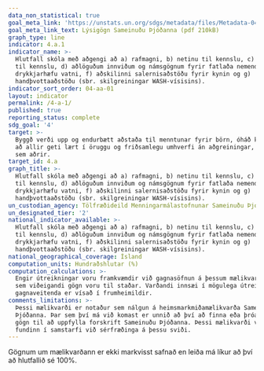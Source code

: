 ```yaml
---
data_non_statistical: true
goal_meta_link: 'https://unstats.un.org/sdgs/metadata/files/Metadata-04-0A-01.pdf'
goal_meta_link_text: Lýsigögn Sameinuðu Þjóðanna (pdf 210kB)
graph_type: line
indicator: 4.a.1
indicator_name: >-
  Hlutfall skóla með aðgengi að a) rafmagni, b) netinu til kennslu, c) tölvum
  til kennslu, d) aðlöguðum innviðum og námsgögnum fyrir fatlaða nemendur, e)
  drykkjarhæfu vatni, f) aðskilinni salernisaðstöðu fyrir kynin og g)
  handþvottaaðstöðu (sbr. skilgreiningar WASH-vísisins).
indicator_sort_order: 04-aa-01
layout: indicator
permalink: /4-a-1/
published: true
reporting_status: complete
sdg_goal: '4'
target: >-
  Byggð verði upp og endurbætt aðstaða til menntunar fyrir börn, óháð kyni, svo
  að allir geti lært í öruggu og friðsamlegu umhverfi án aðgreiningar, fatlaðir
  sem aðrir.
target_id: 4.a
graph_title: >-
  Hlutfall skóla með aðgengi að a) rafmagni, b) netinu til kennslu, c) tölvum
  til kennslu, d) aðlöguðum innviðum og námsgögnum fyrir fatlaða nemendur, e)
  drykkjarhæfu vatni, f) aðskilinni salernisaðstöðu fyrir kynin og g)
  handþvottaaðstöðu (sbr. skilgreiningar WASH-vísisins).
un_custodian_agency: Tölfræðideild Menningarmálastofnunar Sameinuðu Þjóðanna (UNESCO-UIS)
un_designated_tier: '2'
national_indicator_available: >-
  Hlutfall skóla með aðgengi að a) rafmagni, b) netinu til kennslu, c) tölvum
  til kennslu, d) aðlöguðum innviðum og námsgögnum fyrir fatlaða nemendur, e)
  drykkjarhæfu vatni, f) aðskilinni salernisaðstöðu fyrir kynin og g)
  handþvottaaðstöðu (sbr. skilgreiningar WASH-vísisins).
national_geographical_coverage: Ísland
computation_units: Hundraðshlutar (%)
computation_calculations: >-
  Engir útreikningar voru framkvæmdir við gagnasöfnun á þessum mælikvarða þar
  sem viðeigandi gögn voru til staðar. Varðandi innsæi í mögulega útreikninga
  gagnaveitenda er vísað í frumheimildir. 
comments_limitations: >-
  Þessi mælikvarði er notaður sem nálgun á heimsmarkmiðamælikvarða Sameinuðu
  Þjóðanna. Þar sem því má við komast er unnið að því að finna eða þróa íslensk
  gögn til að uppfylla forskrift Sameinuðu Þjóðanna. Þessi mælikvarði var
  fundinn í samstarfi við sérfræðinga á þessu sviði.
---
```


Gögnum um mælikvarðann er ekki markvisst safnað en leiða má líkur að því að hlutfallið sé 100%.
